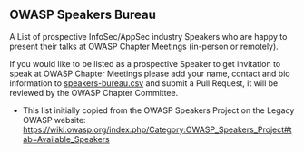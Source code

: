 ## OWASP Speakers Bureau

A List of prospective InfoSec/AppSec industry Speakers who are happy to present their talks at OWASP Chapter Meetings (in-person or remotely).


If you would like to be listed as a prospective Speaker to get invitation to speak at OWASP Chapter Meetings please add your name, contact and bio information to <A href="speakers-bureau.csv">speakers-bureau.csv</A> and submit a Pull Request, it will be reviewed by the OWASP Chapter Committee. 


*  This list initially copied from the OWASP Speakers Project on the Legacy OWASP website: https://wiki.owasp.org/index.php/Category:OWASP_Speakers_Project#tab=Available_Speakers

